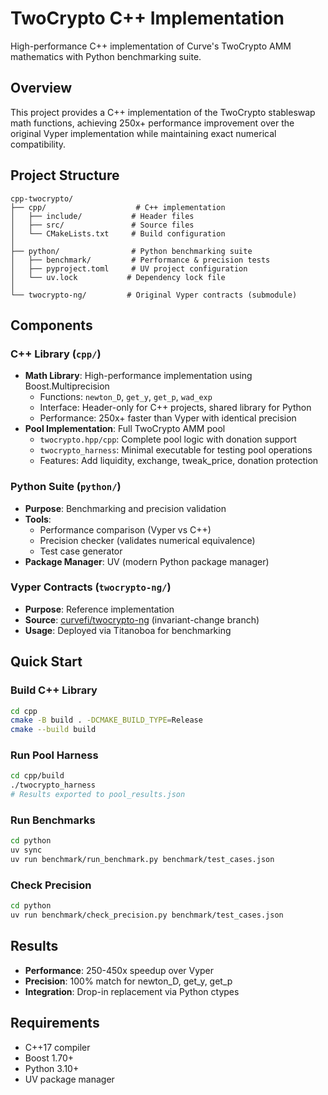# TwoCrypto C++ Implementation

High-performance C++ implementation of Curve's TwoCrypto AMM mathematics with Python benchmarking suite.

## Overview

This project provides a C++ implementation of the TwoCrypto stableswap math functions, achieving 250x+ performance improvement over the original Vyper implementation while maintaining exact numerical compatibility.

## Project Structure

```
cpp-twocrypto/
├── cpp/                    # C++ implementation
│   ├── include/           # Header files
│   ├── src/               # Source files
│   └── CMakeLists.txt     # Build configuration
│
├── python/                # Python benchmarking suite
│   ├── benchmark/         # Performance & precision tests
│   ├── pyproject.toml     # UV project configuration
│   └── uv.lock           # Dependency lock file
│
└── twocrypto-ng/         # Original Vyper contracts (submodule)
```

## Components

### C++ Library (`cpp/`)
- **Math Library**: High-performance implementation using Boost.Multiprecision
  - Functions: `newton_D`, `get_y`, `get_p`, `wad_exp`
  - Interface: Header-only for C++ projects, shared library for Python
  - Performance: 250x+ faster than Vyper with identical precision
- **Pool Implementation**: Full TwoCrypto AMM pool
  - `twocrypto.hpp/cpp`: Complete pool logic with donation support
  - `twocrypto_harness`: Minimal executable for testing pool operations
  - Features: Add liquidity, exchange, tweak_price, donation protection

### Python Suite (`python/`)
- **Purpose**: Benchmarking and precision validation
- **Tools**: 
  - Performance comparison (Vyper vs C++)
  - Precision checker (validates numerical equivalence)
  - Test case generator
- **Package Manager**: UV (modern Python package manager)

### Vyper Contracts (`twocrypto-ng/`)
- **Purpose**: Reference implementation
- **Source**: [curvefi/twocrypto-ng](https://github.com/curvefi/twocrypto-ng) (invariant-change branch)
- **Usage**: Deployed via Titanoboa for benchmarking

## Quick Start

### Build C++ Library
```bash
cd cpp
cmake -B build . -DCMAKE_BUILD_TYPE=Release
cmake --build build
```

### Run Pool Harness
```bash
cd cpp/build
./twocrypto_harness
# Results exported to pool_results.json
```

### Run Benchmarks
```bash
cd python
uv sync
uv run benchmark/run_benchmark.py benchmark/test_cases.json
```

### Check Precision
```bash
cd python
uv run benchmark/check_precision.py benchmark/test_cases.json
```

## Results

- **Performance**: 250-450x speedup over Vyper
- **Precision**: 100% match for newton_D, get_y, get_p
- **Integration**: Drop-in replacement via Python ctypes

## Requirements

- C++17 compiler
- Boost 1.70+
- Python 3.10+
- UV package manager
